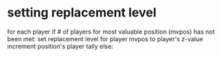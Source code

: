 # setting replacement level

for each player
    if # of players for most valuable position (mvpos) has not been met:
        set replacement level for player mvpos to player's z-value
        increment position's player tally
    else:
